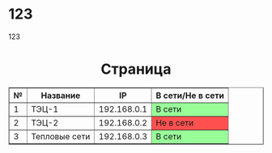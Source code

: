 # 123
123
<html>
<head>
<title>Страница</title>
</head>
<body>
 <h1 align=center>
  <b>Страница</b> 
 </h1>
 <table border=1 width=50% align=center>
    <thead>
      <tr> 
        <th> № </th>
        <th> Название </th>
        <th> IP </th>
        <th> В сети/Не в сети </th>         
      </tr>
     </thead>
      <tr> 
        <td> 1 </td>
        <td> ТЭЦ-1 </td>
		<td> 192.168.0.1 </td>
		<td bgcolor=#99FF99> В сети </td>
      </tr>
       <tr> 
        <td> 2 </td>
        <td> ТЭЦ-2 </td>
		<td> 192.168.0.2 </td>
		<td bgcolor=#FF5050> Не в сети </td>
      </tr>
       <tr> 
        <td> 3 </td>
        <td> Тепловые сети </td>
		<td> 192.168.0.3 </td>
		<td bgcolor=#99FF99> В сети </td>
      </tr>
</body>
</html>
